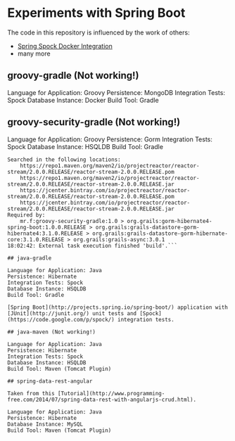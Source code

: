 # Experiments with Spring Boot

The code in this repository is influenced by the work of others:

* [Spring Spock Docker Integration](http://www.frommknecht.net/spring-spock-docker-integration/)
* many more

## groovy-gradle (Not working!)

Language for Application: Groovy
Persistence: MongoDB
Integration Tests: Spock
Database Instance: Docker
Build Tool: Gradle

## groovy-security-gradle (Not working!)

Language for Application: Groovy
Persistence: Gorm
Integration Tests: Spock
Database Instance: HSQLDB
Build Tool: Gradle

```Could not find io.projectreactor:reactor-stream:2.0.0.RELEASE.
Searched in the following locations:
    https://repo1.maven.org/maven2/io/projectreactor/reactor-stream/2.0.0.RELEASE/reactor-stream-2.0.0.RELEASE.pom
    https://repo1.maven.org/maven2/io/projectreactor/reactor-stream/2.0.0.RELEASE/reactor-stream-2.0.0.RELEASE.jar
    https://jcenter.bintray.com/io/projectreactor/reactor-stream/2.0.0.RELEASE/reactor-stream-2.0.0.RELEASE.pom
    https://jcenter.bintray.com/io/projectreactor/reactor-stream/2.0.0.RELEASE/reactor-stream-2.0.0.RELEASE.jar
Required by:
    mr.f:groovy-security-gradle:1.0 > org.grails:gorm-hibernate4-spring-boot:1.0.0.RELEASE > org.grails:grails-datastore-gorm-hibernate4:3.1.0.RELEASE > org.grails:grails-datastore-gorm-hibernate-core:3.1.0.RELEASE > org.grails:grails-async:3.0.1
18:02:42: External task execution finished 'build'.```

## java-gradle

Language for Application: Java
Persistence: Hibernate
Integration Tests: Spock
Database Instance: HSQLDB
Build Tool: Gradle

[Spring Boot](http://projects.spring.io/spring-boot/) application with [JUnit](http://junit.org/) unit tests and [Spock](https://code.google.com/p/spock/) integration tests.

## java-maven (Not working!)

Language for Application: Java
Persistence: Hibernate
Integration Tests: Spock
Database Instance: HSQLDB
Build Tool: Maven (Tomcat Plugin)

## spring-data-rest-angular

Taken from this [Tutorial](http://www.programming-free.com/2014/07/spring-data-rest-with-angularjs-crud.html).

Language for Application: Java
Persistence: Hibernate
Database Instance: MySQL
Build Tool: Maven (Tomcat Plugin)
